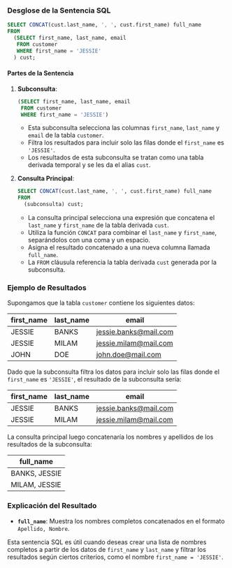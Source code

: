 
### Desglose de la Sentencia SQL

```sql
SELECT CONCAT(cust.last_name, ', ', cust.first_name) full_name
FROM
  (SELECT first_name, last_name, email
   FROM customer
   WHERE first_name = 'JESSIE'
  ) cust;
```

#### Partes de la Sentencia

1. **Subconsulta**:
   ```sql
   (SELECT first_name, last_name, email
    FROM customer
    WHERE first_name = 'JESSIE')
   ```
    - Esta subconsulta selecciona las columnas `first_name`, `last_name` y `email` de la tabla `customer`.
    - Filtra los resultados para incluir solo las filas donde el `first_name` es `'JESSIE'`.
    - Los resultados de esta subconsulta se tratan como una tabla derivada temporal y se les da el alias `cust`.

2. **Consulta Principal**:
   ```sql
   SELECT CONCAT(cust.last_name, ', ', cust.first_name) full_name
   FROM
     (subconsulta) cust;
   ```
    - La consulta principal selecciona una expresión que concatena el `last_name` y `first_name` de la tabla derivada `cust`.
    - Utiliza la función `CONCAT` para combinar el `last_name` y `first_name`, separándolos con una coma y un espacio.
    - Asigna el resultado concatenado a una nueva columna llamada `full_name`.
    - La `FROM` cláusula referencia la tabla derivada `cust` generada por la subconsulta.

### Ejemplo de Resultados

Supongamos que la tabla `customer` contiene los siguientes datos:

| first_name | last_name | email              |
|------------|-----------|--------------------|
| JESSIE     | BANKS     | jessie.banks@mail.com |
| JESSIE     | MILAM     | jessie.milam@mail.com |
| JOHN       | DOE       | john.doe@mail.com     |

Dado que la subconsulta filtra los datos para incluir solo las filas donde el `first_name` es `'JESSIE'`, el resultado de la subconsulta sería:

| first_name | last_name | email              |
|------------|-----------|--------------------|
| JESSIE     | BANKS     | jessie.banks@mail.com |
| JESSIE     | MILAM     | jessie.milam@mail.com |

La consulta principal luego concatenaría los nombres y apellidos de los resultados de la subconsulta:

| full_name      |
|----------------|
| BANKS, JESSIE  |
| MILAM, JESSIE  |

### Explicación del Resultado

- **`full_name`**: Muestra los nombres completos concatenados en el formato `Apellido, Nombre`.

Esta sentencia SQL es útil cuando deseas crear una lista de nombres completos a partir de los datos de `first_name` y `last_name` y filtrar los resultados según ciertos criterios, como el nombre `first_name = 'JESSIE'`.

